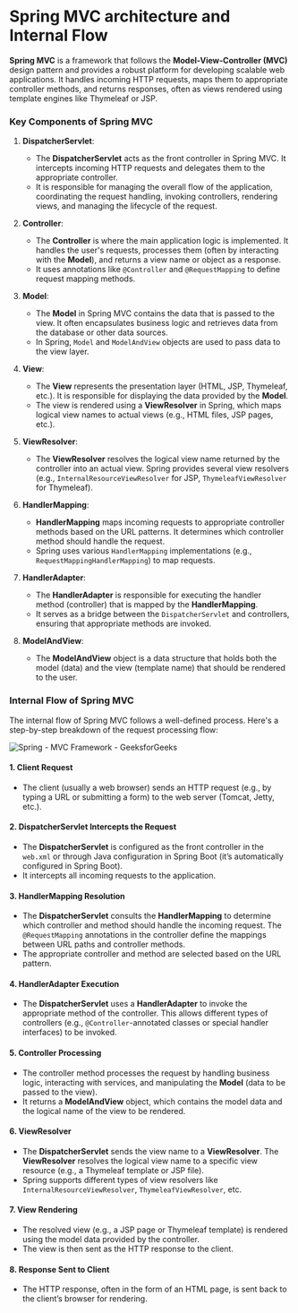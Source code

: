# Spring MVC architecture and Internal Flow

**Spring MVC** is a framework that follows the **Model-View-Controller (MVC)** design pattern and provides a robust platform for developing scalable web applications. It handles incoming HTTP requests, maps them to appropriate controller methods, and returns responses, often as views rendered using template engines like Thymeleaf or JSP.

### Key Components of Spring MVC

1. **DispatcherServlet**: 
   
   - The **DispatcherServlet** acts as the front controller in Spring MVC. It intercepts incoming HTTP requests and delegates them to the appropriate controller.
   - It is responsible for managing the overall flow of the application, coordinating the request handling, invoking controllers, rendering views, and managing the lifecycle of the request.

2. **Controller**:
   
   - The **Controller** is where the main application logic is implemented. It handles the user's requests, processes them (often by interacting with the **Model**), and returns a view name or object as a response.
   - It uses annotations like `@Controller` and `@RequestMapping` to define request mapping methods.

3. **Model**:
   
   - The **Model** in Spring MVC contains the data that is passed to the view. It often encapsulates business logic and retrieves data from the database or other data sources.
   - In Spring, `Model` and `ModelAndView` objects are used to pass data to the view layer.

4. **View**:
   
   - The **View** represents the presentation layer (HTML, JSP, Thymeleaf, etc.). It is responsible for displaying the data provided by the **Model**.
   - The view is rendered using a **ViewResolver** in Spring, which maps logical view names to actual views (e.g., HTML files, JSP pages, etc.).

5. **ViewResolver**:
   
   - The **ViewResolver** resolves the logical view name returned by the controller into an actual view. Spring provides several view resolvers (e.g., `InternalResourceViewResolver` for JSP, `ThymeleafViewResolver` for Thymeleaf).

6. **HandlerMapping**:
   
   - **HandlerMapping** maps incoming requests to appropriate controller methods based on the URL patterns. It determines which controller method should handle the request.
   - Spring uses various `HandlerMapping` implementations (e.g., `RequestMappingHandlerMapping`) to map requests.

7. **HandlerAdapter**:
   
   - The **HandlerAdapter** is responsible for executing the handler method (controller) that is mapped by the **HandlerMapping**.
   - It serves as a bridge between the `DispatcherServlet` and controllers, ensuring that appropriate methods are invoked.

8. **ModelAndView**:
   
   - The **ModelAndView** object is a data structure that holds both the model (data) and the view (template name) that should be rendered to the user.

### Internal Flow of Spring MVC

The internal flow of Spring MVC follows a well-defined process. Here's a step-by-step breakdown of the request processing flow:

<img src="https://media.geeksforgeeks.org/wp-content/uploads/20231106150237/Spring-MVC-Framework-Control-flow-Diagram.png" title="" alt="Spring - MVC Framework - GeeksforGeeks" data-align="center">

#### 1. **Client Request**

- The client (usually a web browser) sends an HTTP request (e.g., by typing a URL or submitting a form) to the web server (Tomcat, Jetty, etc.).

#### 2. **DispatcherServlet Intercepts the Request**

- The **DispatcherServlet** is configured as the front controller in the `web.xml` or through Java configuration in Spring Boot (it’s automatically configured in Spring Boot).
- It intercepts all incoming requests to the application.

#### 3. **HandlerMapping Resolution**

- The **DispatcherServlet** consults the **HandlerMapping** to determine which controller and method should handle the incoming request. The `@RequestMapping` annotations in the controller define the mappings between URL paths and controller methods.
- The appropriate controller and method are selected based on the URL pattern.

#### 4. **HandlerAdapter Execution**

- The **DispatcherServlet** uses a **HandlerAdapter** to invoke the appropriate method of the controller. This allows different types of controllers (e.g., `@Controller`-annotated classes or special handler interfaces) to be invoked.

#### 5. **Controller Processing**

- The controller method processes the request by handling business logic, interacting with services, and manipulating the **Model** (data to be passed to the view).
- It returns a **ModelAndView** object, which contains the model data and the logical name of the view to be rendered.

#### 6. **ViewResolver**

- The **DispatcherServlet** sends the view name to a **ViewResolver**. The **ViewResolver** resolves the logical view name to a specific view resource (e.g., a Thymeleaf template or JSP file).
- Spring supports different types of view resolvers like `InternalResourceViewResolver`, `ThymeleafViewResolver`, etc.

#### 7. **View Rendering**

- The resolved view (e.g., a JSP page or Thymeleaf template) is rendered using the model data provided by the controller.
- The view is then sent as the HTTP response to the client.

#### 8. **Response Sent to Client**

- The HTTP response, often in the form of an HTML page, is sent back to the client’s browser for rendering.

# 
